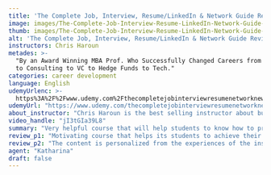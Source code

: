 ```yaml
---
title: 'The Complete Job, Interview, Resume/LinkedIn & Network Guide Review'
image: images/The-Complete-Job-Interview-Resume-LinkedIn-Network-Guide-Review.jpeg
thumb: images/The-Complete-Job-Interview-Resume-LinkedIn-Network-Guide-Review.jpeg
alt: 'The Complete Job, Interview, Resume/LinkedIn & Network Guide Review'
instructors: Chris Haroun
metades: >-
  "By an Award Winning MBA Prof. Who Successfully Changed Careers from Goldman
  to Consulting to VC to Hedge Funds to Tech."
categories: career development
language: English
udemyUrlenc: >-
  https%3A%2F%2Fwww.udemy.com%2Fthecompletejobinterviewresumenetworknewcareerguide%2F
udemyUrl: "https://www.udemy.com/thecompletejobinterviewresumenetworknewcareerguide/"
about_instructor: "Chris Haroun is the best selling instructor about business in Udemy. He has authored numerous best-selling books and his works have been featured in various media. He is the founder of Haroun Education Ventures which gives various online courses. His aim is to provide access to quality education for everyone while giving them a fun environment to learn."
video_handle: "jI3tGIa39L8"
summary: "Very helpful course that will help students to know how to present themselves and stand out from the pool of workforce. There are a lot of tips and techniques that students can use to improve their resume, LinkedIn and introduction abilities that will help them get the job that they have always wanted."
review_p1: "Motivating course that helps its students to achieve their career goals. With this course, students can learn how to present themselves more naturally and confidently to effectively land the job that they wanted. This course will give its students the confidence to get the jobs that they wanted and get better results in their job applications. The students can learn how to make a great resume and amp up their profile on LinkedIn. The instructor goes above and beyond what was expected of him and knows a lot of things about this kind of topic."
review_p2: "The content is personalized from the experiences of the instructor and he also included some real-life examples. This course presents a lot of networking tips and tricks to help the student stand out in the workforce. The instructor presented the course very well and incorporated his humor with it. the information listed in the course is very practical and opens a whole new world of opportunities for the students to advance their skills. There are a lot of references, templates, materials, and information that the students can use to maximize their presentation potential. There are a lot of vital info from the instructor and he is very honest with the way he teaches."
agent: "Katharina"
draft: false
---
```


